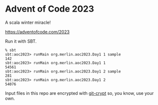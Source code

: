 # Advent of Code 2023

A scala winter miracle!

https://adventofcode.com/2023

Run it with SBT.

```shell
% sbt
sbt:aoc2023> runMain org.merlin.aoc2023.Day1 1 sample
142
sbt:aoc2023> runMain org.merlin.aoc2023.Day1 1
54561
sbt:aoc2023> runMain org.merlin.aoc2023.Day1 2 sample
281
sbt:aoc2023> runMain org.merlin.aoc2023.Day1 2
54076
```

Input files in this repo are encrypted with [git-crypt](https://www.agwa.name/projects/git-crypt/) so, you know, use your own.
